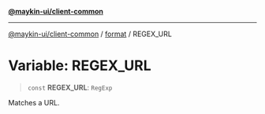 [**@maykin-ui/client-common**](../../README.md)

***

[@maykin-ui/client-common](../../README.md) / [format](../README.md) / REGEX\_URL

# Variable: REGEX\_URL

> `const` **REGEX\_URL**: `RegExp`

Matches a URL.
